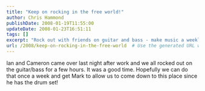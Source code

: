 ```yaml
---
title: "Keep on rocking in the free world!"
author: Chris Hammond
publishDate: 2008-01-19T11:55:00
updateDate: 2008-01-23T16:51:11
tags: []
excerpt: "Rock out with friends on guitar and bass - make music a weekly ritual! Find a place to jam and add drums for the ultimate jam session experience."
url: /2008/keep-on-rocking-in-the-free-world  # Use the generated URL with year
---
```

Ian and Cameron came over last night after work and we all rocked out on the guitar/bass for a few hours. It was a good time. Hopefully we can do that once a week and get Mark to allow us to come down to this place since he has the drum set!

